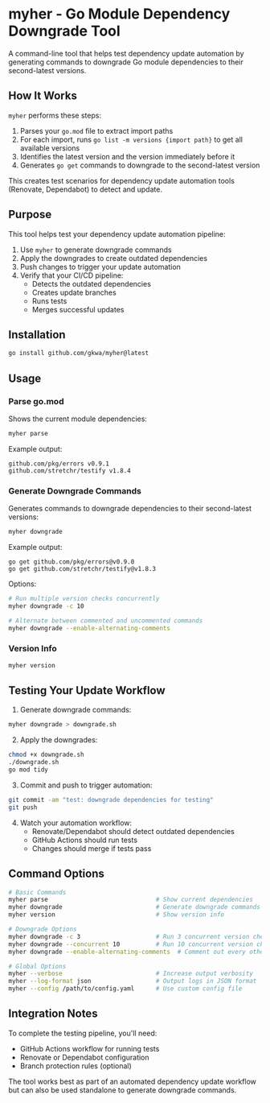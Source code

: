 # myher - Go Module Dependency Downgrade Tool

A command-line tool that helps test dependency update automation by generating commands to downgrade Go module dependencies to their second-latest versions.

## How It Works

`myher` performs these steps:

1. Parses your `go.mod` file to extract import paths
2. For each import, runs `go list -m versions {import path}` to get all available versions
3. Identifies the latest version and the version immediately before it
4. Generates `go get` commands to downgrade to the second-latest version

This creates test scenarios for dependency update automation tools (Renovate, Dependabot) to detect and update.

## Purpose

This tool helps test your dependency update automation pipeline:

1. Use `myher` to generate downgrade commands
2. Apply the downgrades to create outdated dependencies
3. Push changes to trigger your update automation
4. Verify that your CI/CD pipeline:
   - Detects the outdated dependencies
   - Creates update branches
   - Runs tests
   - Merges successful updates

## Installation

```bash
go install github.com/gkwa/myher@latest
```

## Usage

### Parse go.mod
Shows the current module dependencies:
```bash
myher parse
```

Example output:
```
github.com/pkg/errors v0.9.1
github.com/stretchr/testify v1.8.4
```

### Generate Downgrade Commands
Generates commands to downgrade dependencies to their second-latest versions:
```bash
myher downgrade
```

Example output:
```
go get github.com/pkg/errors@v0.9.0
go get github.com/stretchr/testify@v1.8.3
```

Options:
```bash
# Run multiple version checks concurrently
myher downgrade -c 10

# Alternate between commented and uncommented commands
myher downgrade --enable-alternating-comments
```

### Version Info
```bash
myher version
```

## Testing Your Update Workflow

1. Generate downgrade commands:
```bash
myher downgrade > downgrade.sh
```

2. Apply the downgrades:
```bash
chmod +x downgrade.sh
./downgrade.sh
go mod tidy
```

3. Commit and push to trigger automation:
```bash
git commit -am "test: downgrade dependencies for testing"
git push
```

4. Watch your automation workflow:
   - Renovate/Dependabot should detect outdated dependencies
   - GitHub Actions should run tests
   - Changes should merge if tests pass

## Command Options

```bash
# Basic Commands
myher parse                              # Show current dependencies
myher downgrade                          # Generate downgrade commands
myher version                            # Show version info

# Downgrade Options
myher downgrade -c 3                     # Run 3 concurrent version checks
myher downgrade --concurrent 10          # Run 10 concurrent version checks
myher downgrade --enable-alternating-comments  # Comment out every other command

# Global Options
myher --verbose                          # Increase output verbosity
myher --log-format json                  # Output logs in JSON format
myher --config /path/to/config.yaml      # Use custom config file
```

## Integration Notes

To complete the testing pipeline, you'll need:

- GitHub Actions workflow for running tests
- Renovate or Dependabot configuration
- Branch protection rules (optional)

The tool works best as part of an automated dependency update workflow but can also be used standalone to generate downgrade commands.

